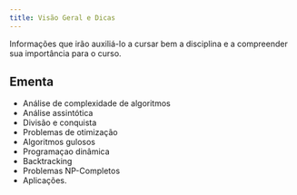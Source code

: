 ```yaml
---
title: Visão Geral e Dicas
---
```


Informações que irão auxiliá-lo a cursar bem a disciplina e a compreender sua importância para o curso.

## Ementa

- Análise de complexidade de algoritmos
- Análise assintótica
- Divisão e conquista
- Problemas de otimização
- Algoritmos gulosos
- Programaçao dinâmica
- Backtracking
- Problemas NP-Completos
- Aplicações. 